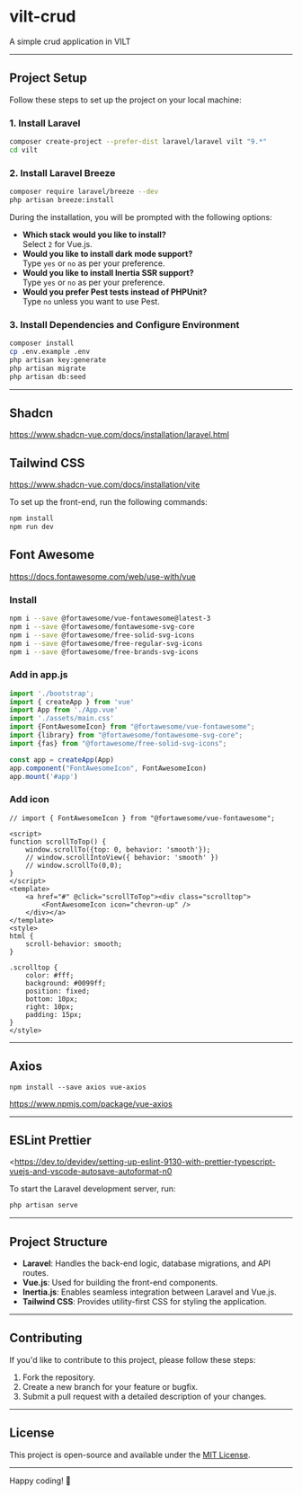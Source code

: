 

# vilt-crud
A simple crud application in VILT 

---

## Project Setup

Follow these steps to set up the project on your local machine:

### 1. Install Laravel
```bash
composer create-project --prefer-dist laravel/laravel vilt "9.*"
cd vilt
```


### 2. Install Laravel Breeze

```bash
composer require laravel/breeze --dev
php artisan breeze:install
```



During the installation, you will be prompted with the following options:
- **Which stack would you like to install?**  
  Select `2` for Vue.js.
- **Would you like to install dark mode support?**  
  Type `yes` or `no` as per your preference.
- **Would you like to install Inertia SSR support?**  
  Type `yes` or `no` as per your preference.
- **Would you prefer Pest tests instead of PHPUnit?**  
  Type `no` unless you want to use Pest.

### 3. Install Dependencies and Configure Environment
```bash
composer install
cp .env.example .env
php artisan key:generate
php artisan migrate
php artisan db:seed
```
---

## Shadcn
<https://www.shadcn-vue.com/docs/installation/laravel.html>

## Tailwind CSS
<https://www.shadcn-vue.com/docs/installation/vite>

To set up the front-end, run the following commands:
```bash
npm install
npm run dev
```

## Font Awesome

<https://docs.fontawesome.com/web/use-with/vue>

### Install
```sh
npm i --save @fortawesome/vue-fontawesome@latest-3
npm i --save @fortawesome/fontawesome-svg-core
npm i --save @fortawesome/free-solid-svg-icons
npm i --save @fortawesome/free-regular-svg-icons
npm i --save @fortawesome/free-brands-svg-icons
```

### Add in app.js

```js
import './bootstrap';
import { createApp } from 'vue'
import App from './App.vue'
import './assets/main.css'
import {FontAwesomeIcon} from "@fortawesome/vue-fontawesome";
import {library} from "@fortawesome/fontawesome-svg-core";
import {fas} from "@fortawesome/free-solid-svg-icons";

const app = createApp(App)
app.component("FontAwesomeIcon", FontAwesomeIcon)
app.mount('#app')
```

### Add icon

```vue
// import { FontAwesomeIcon } from "@fortawesome/vue-fontawesome";

<script>
function scrollToTop() {
    window.scrollTo({top: 0, behavior: 'smooth'});
    // window.scrollIntoView({ behavior: 'smooth' })    
    // window.scrollTo(0,0);
}
</script>
<template>    
    <a href="#" @click="scrollToTop"><div class="scrolltop">
        <FontAwesomeIcon icon="chevron-up" />
    </div></a>
</template>
<style>
html {
    scroll-behavior: smooth;
}

.scrolltop {
    color: #fff;
    background: #0099ff;
    position: fixed;
    bottom: 10px;
    right: 10px;
    padding: 15px;    
}
</style>
```

---

## Axios
```
npm install --save axios vue-axios
```
<https://www.npmjs.com/package/vue-axios>


---

## ESLint Prettier
<https://dev.to/devidev/setting-up-eslint-9130-with-prettier-typescript-vuejs-and-vscode-autosave-autoformat-n0
>

To start the Laravel development server, run:

```bash
php artisan serve
```


---

## Project Structure

- **Laravel**: Handles the back-end logic, database migrations, and API routes.
- **Vue.js**: Used for building the front-end components.
- **Inertia.js**: Enables seamless integration between Laravel and Vue.js.
- **Tailwind CSS**: Provides utility-first CSS for styling the application.

---

## Contributing

If you'd like to contribute to this project, please follow these steps:
1. Fork the repository.
2. Create a new branch for your feature or bugfix.
3. Submit a pull request with a detailed description of your changes.

---

## License

This project is open-source and available under the [MIT License](LICENSE).

---

Happy coding! 🚀

